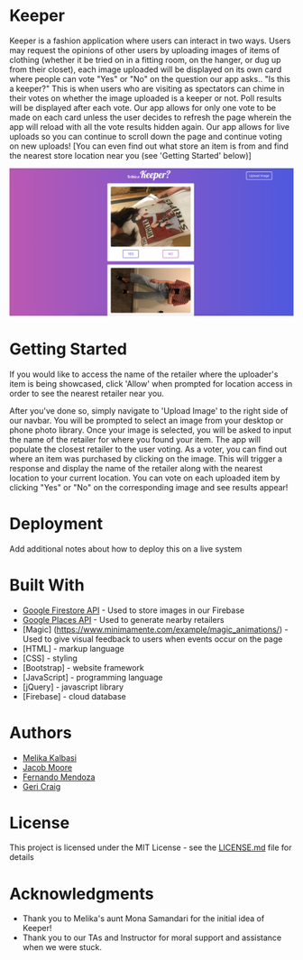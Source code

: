 # Keeper

Keeper is a fashion application where users can interact in two ways. Users may request the opinions of other users by uploading images of items of clothing (whether it be tried on in a fitting room, on the hanger, or dug up from their closet), each image uploaded will be displayed on its own card where people can vote "Yes" or "No" on the question our app asks.. "Is this a keeper?" This is when users who are visiting as spectators can chime in their votes on whether the image uploaded is a keeper or not. Poll results will be displayed after each vote. Our app allows for only one vote to be made on each card unless the user decides to refresh the page wherein the app will reload with all the vote results hidden again. Our app allows for live uploads so you can continue to scroll down the page and continue voting on new uploads! [You can even find out what store an item is from and find the nearest store location near you (see 'Getting Started' below)]

![App Image Desktop](images/KeeperImage.png)

# Getting Started

If you would like to access the name of the retailer where the uploader's item is being showcased, click 'Allow' when prompted for location access in order to see the nearest retailer near you.

After you've done so, simply navigate to 'Upload Image' to the right side of our navbar. You will be prompted to select an image from your desktop or phone photo library. Once your image is selected, you will be asked to input the name of the retailer for where you found your item. The app will populate the closest retailer to the user voting. As a voter, you can find out where an item was purchased by clicking on the image. This will trigger a response and display the name of the retailer along with the nearest location to your current location. You can vote on each uploaded item by clicking "Yes" or "No" on the corresponding image and see results appear!

# Deployment

Add additional notes about how to deploy this on a live system

# Built With

* [Google Firestore API](https://cloud.google.com/firestore/docs/reference/rest/) - Used to store images in our Firebase
* [Google Places API](https://developers.google.com/places/) - Used to generate nearby retailers
* [Magic] (https://www.minimamente.com/example/magic_animations/) - Used to give visual feedback to users when events occur on the page
* [HTML] - markup language
* [CSS] - styling
* [Bootstrap] - website framework
* [JavaScript] - programming language
* [jQuery] - javascript library
* [Firebase] - cloud database

# Authors

* [Melika Kalbasi](https://github.com/melikalbasi)
* [Jacob Moore](https://github.com/jrmoore117)
* [Fernando Mendoza](https://github.com/FMendoza13)
* [Geri Craig](https://github.com/gericraig)

# License

This project is licensed under the MIT License - see the [LICENSE.md](LICENSE.md) file for details

# Acknowledgments

* Thank you to Melika's aunt Mona Samandari for the initial idea of Keeper! 
* Thank you to our TAs and Instructor for moral support and assistance when we were stuck.